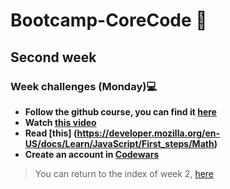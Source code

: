 # Bootcamp-CoreCode 🚀

## Second week
### Week challenges (Monday)💻
- **Follow the github course, you can find it [here](https://www.udacity.com/course/version-control-with-git--ud123)**
- **Watch [this video](https://www.youtube.com/watch?v=A37-3lflh8I)**
- **Read [this] (https://developer.mozilla.org/en-US/docs/Learn/JavaScript/First_steps/Math)** 
- **Create an account in [Codewars](https://www.codewars.com/dashboard)**

> You can return to the index of week 2, [here](indexWeek2.md)